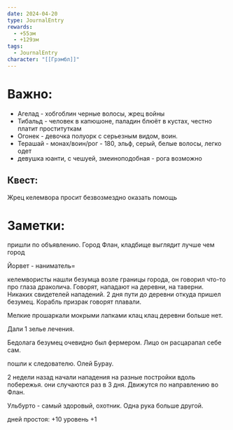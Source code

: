 ```yaml
---
date: 2024-04-20
type: JournalEntry
rewards:
  - +55зм
  - +129зм
tags:
  - JournalEntry
character: "[[Грэмбл]]"
---
```

# Важно:
- Агелад - хобгоблин черные волосы, жрец войны
- Тибальд - человек в капюшоне, паладин блюёт в кустах, честно платит проституткам
- Огонек - девочка полуорк с серьезным видом, воин.
- Терашай - монах/воин/рог - 180, эльф, серый, белые волосы, легко одет
- девушка юанти, с чешуей, змеиноподобная - рога возможно
## Квест:
Жрец келемвора просит безвозмездно оказать помощь
# Заметки:
пришли по объявлению.
Город Флан, кладбище выглядит лучше чем город

Йорвет - наниматель=


келемвористы нашли безумца возле границы города, он говорил что-то про глаза драколича. Говорят, нападают на деревни, на таверни. Никаких свидетелей нападений. 2 дня пути до деревни откуда пришел безумец. Корабль призрак говорят плавали.

Мелкие прошаркали мокрыми лапками клац клац деревни больше нет.

Дали 1 зелье лечения.

Бедолага безумец очевидно был фермером. Лицо он расцарапал себе сам.

пошли к следователю. Олей Бурау. 

2 недели назад начали нападения на разные постройки вдоль побережья. они случаются раз в 3 дня. Движутся по направлению во Флан.

Ульбурто - самый здоровый, охотник. Одна рука больше другой.

дней простоя: +10
уровень +1